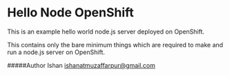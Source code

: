 # Hello Node OpenShift

This is an example hello world node.js server deployed on OpenShift.

This contains only the bare minimum things which are required to make and run a node.js server on OpenShift.

#####Author
Ishan <ishanatmuzaffarpur@gmail.com>